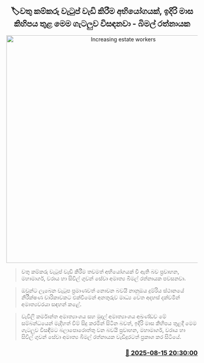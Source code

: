 <p align='center'><b><h2 align='center' title='Increasing estate workers' wages is a challenge, this problem will be resolved in the next few months - Bimal Ratnayake'>🏷වතු කම්කරු වැටුප් වැඩි කිරීම අභියෝගයක්, ඉදිරි මාස කිහිපය තුළ මෙම ගැටලුව විසඳනවා - බිමල් රත්නායක</h2></b></p>
<p align='center'><img src='https://helakuru.sgp1.cdn.digitaloceanspaces.com/esana/images/lib/bimal-rathnayake-media-yy.jpg' width='600' alt='Increasing estate workers' wages is a challenge, this problem will be resolved in the next few months - Bimal Ratnayake'></p>

> වතු කම්කරු වැටුප් වැඩි කිරීම තවමත් අභියෝගයක් වී ඇති බව ප්‍රවාහන, මහාමාර්ග, වරාය හා සිවිල් ගුවන් සේවා අමාත්‍ය බිමල් රත්නායක පවසනවා.

> ඔවුන්ට ලැබෙන වැටුප ප්‍රමාණවත් නොවන බවයි නානුඔය දුම්රිය ස්ථානයේ නිරීක්ෂණ චාරිකාවකට එක්වීමෙන් අනතුරුව මාධ්‍ය වෙත අදහස් දක්වමින් අමාත්‍යවරයා සඳහන් කළේ.

> වැවිලි කර්මාන්ත අමාත්‍යාංශය සහ මුදල් අමාත්‍යාංශය අඛණ්ඩව මේ සම්බන්ධයෙන් මැදිහත් වීම් සිදු කරමින් සිටින බවත්, ඉදිරි මාස කිහිපය තුළදී මෙම ගැටලුව විසඳීමට බලාපොරොත්තු වන බවයි ප්‍රවාහන, මහාමාර්ග, වරාය හා සිවිල් ගුවන් සේවා අමාත්‍ය බිමල් රත්නායක වැඩිදුරටත් ප්‍රකාශ කර සිටියේ.



<h3 align='right'><a href='https://www.helakuru.lk/esana/p/112729/'>📅 2025-08-15 20:30:00</a></h3>
